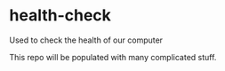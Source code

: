 # health-check
Used to check the health of our computer

This repo will be populated with many complicated stuff.